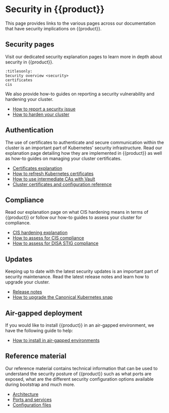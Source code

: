 # Security in {{product}}

This page provides links to the various pages across our documentation that
have security implications on {{product}}.

## Security pages

Visit our dedicated security explanation pages to learn more in depth about
security in {{product}}.

```{toctree}
:titlesonly:
Security overview <security>
certificates
cis
```
<!-- Add back in once we have this page complete Cryptography <cryptography> -->

We also provide how-to guides on reporting a security vulnerability and
hardening your cluster.

- [How to report a security issue]
- [How to harden your cluster]

## Authentication

The use of certificates to authenticate and secure communication within the
cluster is an important part of Kubernetes' security infrastructure. Read our
explanation page detailing how they are implemented in {{product}} as well as
how-to guides on managing your cluster certificates.

- [Certificates explanation]
- [How to refresh Kubernetes certificates]
- [How to use intermediate CAs with Vault]
- [Cluster certificates and configuration reference]


## Compliance

Read our explanation page on what CIS hardening means in terms of {{product}} or
follow our how-to guides to assess your cluster for compliance.

- [CIS hardening explanation]
- [How to assess for CIS compliance]
- [How to assess for DISA STIG compliance]

## Updates

Keeping up to date with the latest security updates is an important part of
security maintenance. Read the latest release notes and learn how to upgrade
your cluster.

- [Release notes]
- [How to upgrade the Canonical Kubernetes snap]

## Air-gapped deployment

If you would like to install {{product}} in an air-gapped environment, we have
the following guide to help:

- [How to install in air-gapped environments]

## Reference material

Our reference material contains technical information that can be used to
understand the security posture of {{product}} such as what ports are exposed,
what are the different security configuration options available during bootstrap
and much more.

- [Architecture]
- [Ports and services]
- [Configuration files]

<!-- LINKS -->
[Architecture]:/snap/reference/architecture
[Ports and services]:/snap/reference/ports-and-services.md
[Configuration files]:/snap/reference/config-files/index
[How to report a security issue]:/snap/howto/security/report-security-issue.md
[Cluster certificates and configuration reference]: /snap/reference/certificates/
[How to refresh Kubernetes certificates]:/snap/howto/refresh-certs.md
[How to use intermediate CAs with Vault]:/snap/howto/intermediate-ca.md
[How to assess for DISA STIG compliance]:/snap/howto/security/disa-stig-assessment.md
[How to assess for CIS compliance]: /snap/howto/security/cis-assessment.md
[Release notes]:/snap/reference/releases.md
[How to upgrade the Canonical Kubernetes snap]:/snap/howto/upgrades.md
[Certificates explanation]: certificates
[CIS hardening explanation]: cis
[How to install in air-gapped environments]:/snap/howto/install/offline/
[How to harden your cluster]: /snap/howto/security/hardening.md
